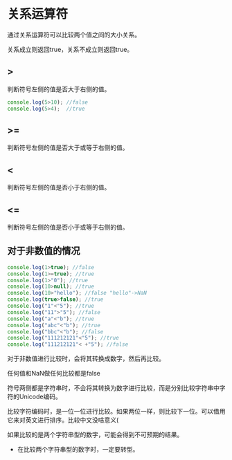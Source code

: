 # 关系运算符

通过关系运算符可以比较两个值之间的大小关系。

关系成立则返回true，关系不成立则返回true。

## >

判断符号左侧的值是否大于右侧的值。

```js
console.log(5>10); //false
console.log(5>4);  //true
```

## >=

判断符号左侧的值是否大于或等于右侧的值。

## <

判断符号左侧的值是否小于右侧的值。

## <=

判断符号左侧的值是否小于或等于右侧的值。



## 对于非数值的情况

```js
console.log(1>true); //false
console.log(1>=true); //true
console.log(1>"0"); //true
console.log(10>null); //true
console.log(10>"hello"); //false "hello"->NaN
console.log(true>false); //true
console.log("1"<"5"); //true
console.log("11">"5"); //false
console.log("a"<"b"); //true
console.log("abc"<"b"); //true
console.log("bbc"<"b"); //false
console.log("111212121"<"5"); //true
console.log("111212121"< +"5"); //false
```

对于非数值进行比较时，会将其转换成数字，然后再比较。

任何值和NaN做任何比较都是false

符号两侧都是字符串时，不会将其转换为数字进行比较，而是分别比较字符串中字符的Unicode编码。

比较字符编码时，是一位一位进行比较。如果两位一样，则比较下一位。可以借用它来对英文进行排序。比较中文没啥意义(

如果比较的是两个字符串型的数字，可能会得到不可预期的结果。

+ 在比较两个字符串型的数字时，一定要转型。
